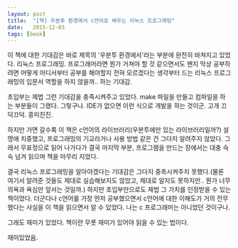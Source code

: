```yaml
---
layout: post
title:  "[책] 우분투 환경에서 c언어로 배우는 리눅스 프로그래밍"
date:   2015-12-03
tags: [book]
---
```


이 책에 대한 기대감은 바로 제목의 '우분투 환경에서'라는 부분에 완전히 바쳐지고 있었다. 리눅스 프로그래밍. 프로그래머라면 뭔가 거쳐야 할 것 같으면서도 왠지 막상 공부하려면 어떻게 어디서부터 공부를 해야할지 전혀 모르겠다는 생각부터 드는 리눅스 프로그래밍의 입문서 역할을 하지 않을까.. 하는 기대감. 

  초입부는 제법 그런 기대감을 충족시켜주고 있었다. make 파일을 만들고 컴파일을 하는 부분들이 그랬다. 그렇구나. IDE가 없으면 이런 식으로 개발을 하는 것이군. 고개 끄덕끄덕. 흥미진진. 

  하지만 가면 갈수록 이 책은 c언어의 라이브러리(우분투에만 있는 라이브러리일까?) 설명에 치중했고, 프로그래밍의 기교라거나 사용 방법 같은 건 그다지 알려주지 않았다. 그래서 무표정으로 읽어 나가다가 결국 마지막 부분, 프로그램을 만드는 장에서는 대충 슥슥 넘겨 읽으며 책을 마무리 지었다. 

  결국 리눅스 프로그래밍을 알아야겠다는 기대감은 그다지 중촉시켜주지 못했다.(물론 여기서 알려준 것들도 제대로 실습해보지도 않았고, 제대로 알지도 못하지만.. 뭔가 너무 의욕과 욕심만 앞서는 것일까.) 하지만 초입부만으로도 제법 그 가치를 인정받을 수 있는 책이었다. 더군다나 c언어를 가장 먼저 공부했으면서 c언어에 대한 이해도가 거의 전무했다는 사실을 이 책을 읽으면서 알 수 있었다. 나는 c 프로그래머는 아니었던 것이구나. 

  그래도 재미가 있었다. 책이란 무릇 재미가 있어야 읽을 수 있는 법이다. 

  재미있었음.